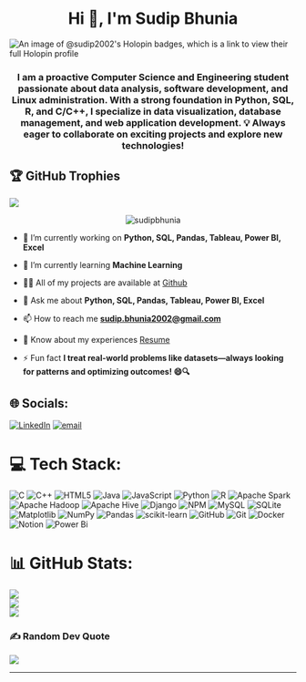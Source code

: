 <h1 align="center">Hi 👋, I'm Sudip Bhunia</h1>

![An image of @sudip2002's Holopin badges, which is a link to view their full Holopin profile](https://holopin.me/sudip2002)

<h3 align="center">I am a proactive Computer Science and Engineering student passionate about data analysis, software development, and Linux administration. With a strong foundation in Python, SQL, R, and C/C++, I specialize in data visualization, database management, and web application development. 💡 Always eager to collaborate on exciting projects and explore new technologies!</h3>

## 🏆 GitHub Trophies
![](https://github-profile-trophy.vercel.app/?username=SudipBhunia&theme=radical&no-frame=false&no-bg=true&margin-w=4)

<p align="center"> <img src="https://komarev.com/ghpvc/?username=sudipbhunia&label=Profile%20views&color=0e75b6&style=flat" alt="sudipbhunia" /> </p>


- 🔭 I’m currently working on **Python, SQL, Pandas, Tableau, Power BI, Excel**

- 🌱 I’m currently learning **Machine Learning**

- 👨‍💻 All of my projects are available at [Github](https://github.com/SudipBhunia)

- 💬 Ask me about **Python, SQL, Pandas, Tableau, Power BI, Excel**

- 📫 How to reach me **sudip.bhunia2002@gmail.com**

- 📄 Know about my experiences [Resume](https://drive.google.com/file/d/1OucGSmqTihoEpC1qc-q3bzsiMWnqUBa7/view?usp=sharing)

- ⚡ Fun fact **I treat real-world problems like datasets—always looking for patterns and optimizing outcomes! 😄🔍**


## 🌐 Socials:
[![LinkedIn](https://img.shields.io/badge/LinkedIn-%230077B5.svg?logo=linkedin&logoColor=white)](https://linkedin.com/in/SudipBhunia) [![email](https://img.shields.io/badge/Email-D14836?logo=gmail&logoColor=white)](mailto:sudip.bhunia2002@gmail.com) 

# 💻 Tech Stack:
![C](https://img.shields.io/badge/c-%2300599C.svg?style=flat&logo=c&logoColor=white) ![C++](https://img.shields.io/badge/c++-%2300599C.svg?style=flat&logo=c%2B%2B&logoColor=white) ![HTML5](https://img.shields.io/badge/html5-%23E34F26.svg?style=flat&logo=html5&logoColor=white) ![Java](https://img.shields.io/badge/java-%23ED8B00.svg?style=flat&logo=openjdk&logoColor=white) ![JavaScript](https://img.shields.io/badge/javascript-%23323330.svg?style=flat&logo=javascript&logoColor=%23F7DF1E) ![Python](https://img.shields.io/badge/python-3670A0?style=flat&logo=python&logoColor=ffdd54) ![R](https://img.shields.io/badge/r-%23276DC3.svg?style=flat&logo=r&logoColor=white) ![Apache Spark](https://img.shields.io/badge/Apache%20Spark-FDEE21?style=flat&logo=apachespark&logoColor=black) ![Apache Hadoop](https://img.shields.io/badge/Apache%20Hadoop-66CCFF?style=flat&logo=apachehadoop&logoColor=black) ![Apache Hive](https://img.shields.io/badge/Apache%20Hive-FDEE21?style=flat&logo=apachehive&logoColor=black) ![Django](https://img.shields.io/badge/django-%23092E20.svg?style=flat&logo=django&logoColor=white) ![NPM](https://img.shields.io/badge/NPM-%23CB3837.svg?style=flat&logo=npm&logoColor=white) ![MySQL](https://img.shields.io/badge/mysql-4479A1.svg?style=flat&logo=mysql&logoColor=white) ![SQLite](https://img.shields.io/badge/sqlite-%2307405e.svg?style=flat&logo=sqlite&logoColor=white) ![Matplotlib](https://img.shields.io/badge/Matplotlib-%23ffffff.svg?style=flat&logo=Matplotlib&logoColor=black) ![NumPy](https://img.shields.io/badge/numpy-%23013243.svg?style=flat&logo=numpy&logoColor=white) ![Pandas](https://img.shields.io/badge/pandas-%23150458.svg?style=flat&logo=pandas&logoColor=white) ![scikit-learn](https://img.shields.io/badge/scikit--learn-%23F7931E.svg?style=flat&logo=scikit-learn&logoColor=white) ![GitHub](https://img.shields.io/badge/github-%23121011.svg?style=flat&logo=github&logoColor=white) ![Git](https://img.shields.io/badge/git-%23F05033.svg?style=flat&logo=git&logoColor=white) ![Docker](https://img.shields.io/badge/docker-%230db7ed.svg?style=flat&logo=docker&logoColor=white) ![Notion](https://img.shields.io/badge/Notion-%23000000.svg?style=flat&logo=notion&logoColor=white) ![Power Bi](https://img.shields.io/badge/power_bi-F2C811?style=flat&logo=powerbi&logoColor=black)
# 📊 GitHub Stats:
![](https://github-readme-stats.vercel.app/api?username=SudipBhunia&theme=dark&hide_border=false&include_all_commits=false&count_private=false)<br/>
![](https://nirzak-streak-stats.vercel.app/?user=SudipBhunia&theme=dark&hide_border=false)<br/>
![](https://github-readme-stats.vercel.app/api/top-langs/?username=SudipBhunia&theme=dark&hide_border=false&include_all_commits=false&count_private=false&layout=compact)


### ✍️ Random Dev Quote
![](https://quotes-github-readme.vercel.app/api?type=horizontal&theme=radical)

---


